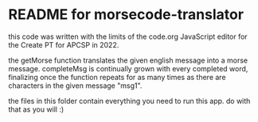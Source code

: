 
# README for morsecode-translator

this code was written with the limits of the code.org JavaScript editor for the Create PT for APCSP in 2022.

the getMorse function translates the given english message into a morse message.
completeMsg is continually grown with every completed word, finalizing once the function repeats for as many times as there are characters in the given message "msg1".

the files in this folder contain everything you need to run this app. do with that as you will :)
